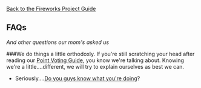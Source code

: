 [Back to the Fireworks Project Guide](http://www.fireworksproject.com/guide/overview)

FAQs
----
*And other questions our mom's asked us*

###We do things a little orthodoxly. If you're still scratching your head after reading our [Point Voting Guide](src/voting/overview), you know we're talking about.  Knowing we're a little....different, we will try to explain ourselves as best we can.

- Seriously....[Do you guys know what you're doing](answers/doing)? 
